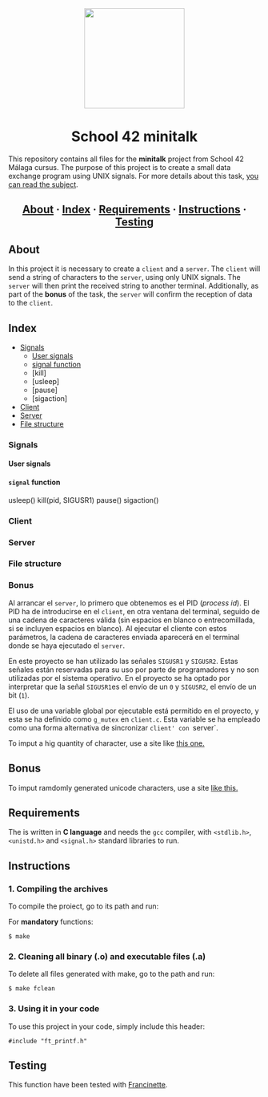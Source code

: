 <div id="header" align="center">
  <img src="https://media.giphy.com/media/RNZIqvlB7cAyCdh9Gu/giphy.gif" width="200"/>
</div>

<h1 align="center">School 42 minitalk</h1>

This repository contains all files for the __minitalk__ project from School 42 Málaga cursus. The purpose of this project is to create a small data exchange program using UNIX signals. For more details about this task, [you can read the subject](https://github.com/PublioElio/School-42-minitalk).

<h2 align="center">
	<a href="#about">About</a>
	<span> · </span>
	<a href="#index">Index</a>
	<span> · </span>
	<a href="#requirements">Requirements</a>
	<span> · </span>
	<a href="#instructions">Instructions</a>
	<span> · </span>
	<a href="#testing">Testing</a>
</h2>

## About
In this project it is necessary to create a `client` and a `server`. The `client` will send a string of characters to the `server`, using only UNIX signals. The `server` will then print the received string to another terminal. Additionally, as part of the **bonus** of the task, the `server` will confirm the reception of data to the `client`.

## Index
- [Signals](#signals)
	- [User signals](#user-signals)
	- [signal function](#signal-function)
	- [kill]
	- [usleep]
	- [pause]
	- [sigaction]	
- [Client](#client)
- [Server](#server)
- [File structure](#file-structure)

### Signals
#### User signals
#### `signal` function
usleep()
kill(pid, SIGUSR1)
pause()
sigaction()

### Client

### Server

### File structure

### Bonus

Al arrancar el `server`, lo primero que obtenemos es el PID (_process id_). El PID ha de introducirse en el `client`, en otra ventana del terminal, seguido de una cadena de caracteres válida (sin espacios en blanco o entrecomillada, si se incluyen espacios en blanco). Al ejecutar el cliente con estos parámetros, la cadena de caracteres enviada aparecerá en el terminal donde se haya ejecutado el `server`.  

En este proyecto se han utilizado las señales `SIGUSR1` y `SIGUSR2`. Estas señales están reservadas para su uso por parte de programadores y no son utilizadas por el sistema operativo. En el proyecto se ha optado por interpretar que la señal `SIGUSR1`es el envío de un `0` y `SIGUSR2`, el envío de un bit (`1`).

El uso de una variable global por ejecutable está permitido en el proyecto, y esta se ha definido como `g_mutex` en `client.c`. Esta variable se ha empleado como una forma alternativa de sincronizar `client' con `server`.

To imput a hig quantity of character, use a site like [this one.](https://www.chiquitoipsum.com/)

## Bonus
To imput ramdomly generated unicode characters, use a site [like this.](https://perchance.org/emoji)

## Requirements
The is written in __C language__ and needs the `gcc` compiler, with `<stdlib.h>`, `<unistd.h>` and `<signal.h>` standard libraries to run.

## Instructions

### 1. Compiling the archives

To compile the proiect, go to its path and run:

For __mandatory__ functions:
```
$ make
```
### 2. Cleaning all binary (.o) and executable files (.a)

To delete all files generated with make, go to the path and run:
```
$ make fclean
```

### 3. Using it in your code

To use this project in your code, simply include this header:
```
#include "ft_printf.h"
```

## Testing
This function have been tested with [Francinette](https://github.com/xicodomingues/francinette).
